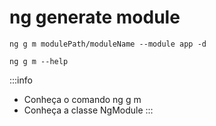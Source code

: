 # ng generate module

```terminal
ng g m modulePath/moduleName --module app -d
```

```terminal title="Help"
ng g m --help
````

:::info
- Conheça o comando ng g m
- Conheça a classe NgModule
:::
